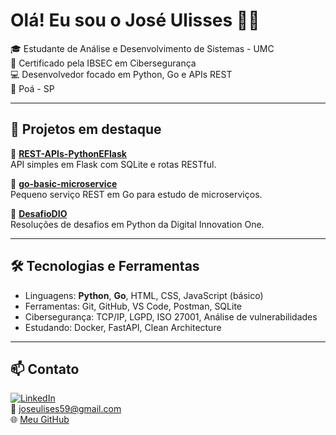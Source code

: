 # Olá! Eu sou o José Ulisses 👨‍💻

🎓 Estudante de Análise e Desenvolvimento de Sistemas - UMC  
🔐 Certificado pela IBSEC em Cibersegurança  
💻 Desenvolvedor focado em Python, Go e APIs REST  
📍 Poá - SP

---

## 🚀 Projetos em destaque

🔹 **[REST-APIs-PythonEFlask](https://github.com/Jesseh78/REST-APIs-PythonEFlask)**  
API simples em Flask com SQLite e rotas RESTful.

🔹 **[go-basic-microservice](https://github.com/Jesseh78/go-basic-microservice)**  
Pequeno serviço REST em Go para estudo de microserviços.

🔹 **[DesafioDIO](https://github.com/Jesseh78/Desafio-DIO)**  
Resoluções de desafios em Python da Digital Innovation One.

---

## 🛠️ Tecnologias e Ferramentas

- Linguagens: **Python**, **Go**, HTML, CSS, JavaScript (básico)
- Ferramentas: Git, GitHub, VS Code, Postman, SQLite
- Cibersegurança: TCP/IP, LGPD, ISO 27001, Análise de vulnerabilidades
- Estudando: Docker, FastAPI, Clean Architecture

---

## 📫 Contato

[![LinkedIn](https://img.shields.io/badge/LinkedIn-blue?style=flat&logo=linkedin)](https://www.linkedin.com/in/josé-ulisses-5385812bb)  
📧 joseulises59@gmail.com  
🌐 [Meu GitHub](https://github.com/Jesseh78)

